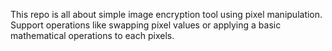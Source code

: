 This repo is all about simple image encryption tool using pixel manipulation. Support operations like swapping pixel values or applying a basic mathematical operations to each pixels.
